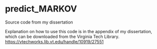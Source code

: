# predict_MARKOV
Source code from my dissertation

Explanation on how to use this code is in the appendix of my dissertation, which can be downloaded from the Virginia Tech Library.
https://vtechworks.lib.vt.edu/handle/10919/27551
